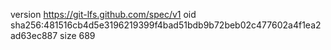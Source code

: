 version https://git-lfs.github.com/spec/v1
oid sha256:481516cb4d5e3196219399f4bad51bdb9b72beb02c477602a4f1ea2ad63ec887
size 689
